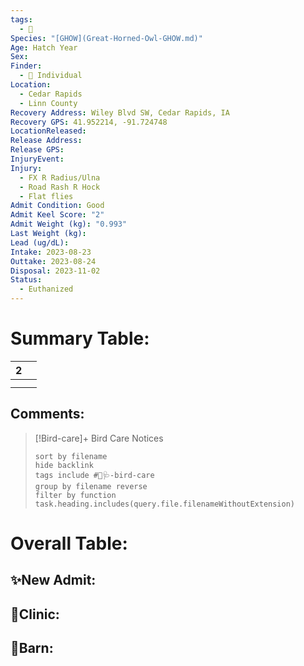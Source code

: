 ```yaml
---
tags:
  - 🦅
Species: "[GHOW](Great-Horned-Owl-GHOW.md)"
Age: Hatch Year
Sex: 
Finder:
  - 🧑 Individual
Location:
  - Cedar Rapids
  - Linn County
Recovery Address: Wiley Blvd SW, Cedar Rapids, IA
Recovery GPS: 41.952214, -91.724748
LocationReleased: 
Release Address: 
Release GPS: 
InjuryEvent: 
Injury:
  - FX R Radius/Ulna
  - Road Rash R Hock
  - Flat flies
Admit Condition: Good
Admit Keel Score: "2"
Admit Weight (kg): "0.993"
Last Weight (kg): 
Lead (ug/dL): 
Intake: 2023-08-23
Outtake: 2023-08-24
Disposal: 2023-11-02
Status:
  - Euthanized
---
```


# Summary Table:

<div><table class="dataview table-view-table"><thead class="table-view-thead"><tr class="table-view-tr-header"><th class="table-view-th"><span></span><span class="dataview small-text">2</span></th><th class="table-view-th"><span></span></th></tr></thead><tbody class="table-view-tbody"><tr><td><span></span></td><td><span></span></td></tr><tr><td><span></span></td><td><span></span></td></tr></tbody></table></div>

## Comments:

> [!Bird-care]+ Bird Care Notices
>   ```tasks 
>   sort by filename
>   hide backlink
>   tags include #🦅🩺-bird-care 
>   group by filename reverse
>   filter by function task.heading.includes(query.file.filenameWithoutExtension)
>   ```

# Overall Table:

## ✨New Admit:



## 🏥Clinic:



## 🏡Barn:


